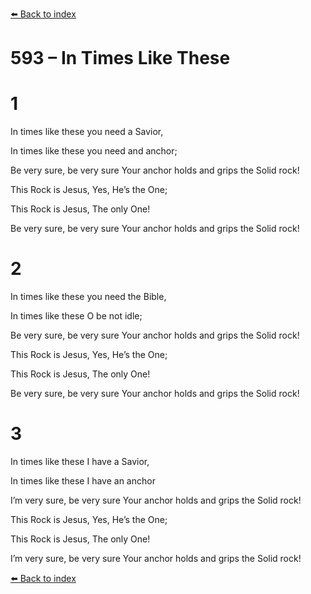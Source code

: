 [⬅️ Back to index](../README.md)

# 593 – In Times Like These





# 1

In times like these you need a Savior,

In times like these you need and anchor;

Be very sure, be very sure Your anchor holds and grips the Solid rock!

This Rock is Jesus, Yes, He’s the One;

This Rock is Jesus, The only One!

Be very sure, be very sure Your anchor holds and grips the Solid rock!



# 2

In times like these you need the Bible,

In times like these O be not idle;

Be very sure, be very sure Your anchor holds and grips the Solid rock!

This Rock is Jesus, Yes, He’s the One;

This Rock is Jesus, The only One!

Be very sure, be very sure Your anchor holds and grips the Solid rock!



# 3

In times like these I have a Savior,

In times like these I have an anchor

I’m very sure, be very sure Your anchor holds and grips the Solid rock!

This Rock is Jesus, Yes, He’s the One;

This Rock is Jesus, The only One!

I’m very sure, be very sure Your anchor holds and grips the Solid rock!

[⬅️ Back to index](../README.md)
